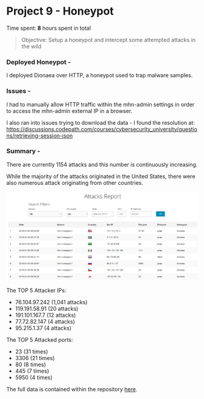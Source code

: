 # Project 9 - Honeypot

Time spent: **8** hours spent in total

> Objective: Setup a honeypot and intercept some attempted attacks in the wild


### Deployed Honeypot -

I deployed Dionaea over HTTP, a honeypot used to trap malware samples.


### Issues -

I had to manually allow HTTP traffic within the mhn-admin settings in order to access the mhn-admin external IP in a browser.

I also ran into issues trying to download the data - I found the resolution at: https://discussions.codepath.com/courses/cybersecurity_university/questions/retrieving-session-json


### Summary -

There are currently 1154 attacks and this number is continuously increasing.

While the majority of the attacks originated in the United States, there were also numerous attack originating from other countries.

![honeypot](https://github.com/mariahamaris/Codepath-Assignment-9/blob/master/honeypot.PNG)

The TOP 5 Attacker IPs:
  - 76.104.97.242 (1,041 attacks)
  - 119.191.58.91 (20 attacks)
  - 191.101.167.7 (12 attacks)
  - 77.72.82.147 (4 attacks)
  - 95.215.1.37 (4 attacks)
  
The TOP 5 Attacked ports:
  - 23 (31 times)
  - 3306 (21 times)
  - 80 (8 times)
  - 445 (7 times)
  - 5950 (4 times)

The full data is contained within the repository [here](https://github.com/mariahamaris/Codepath-Assignment-9/blob/master/session.json).
